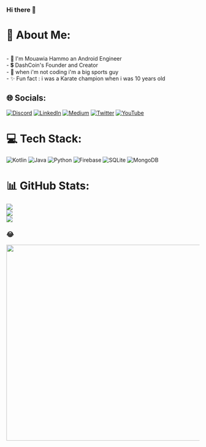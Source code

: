 ### Hi there 👋

# 💫 About Me:
<br>- 🚀 I'm Mouawia Hammo an Android Engineer<br>-  💲  DashCoin's Founder and Creator<br>- 🏅 when i'm not coding i'm a big sports guy <br>- ✨ Fun fact : i was a Karate champion when i was 10 years old 


## 🌐 Socials:
[![Discord](https://img.shields.io/badge/Discord-%237289DA.svg?logo=discord&logoColor=white)](htttps://discord.gg/MathRoda#1245) [![LinkedIn](https://img.shields.io/badge/LinkedIn-%230077B5.svg?logo=linkedin&logoColor=white)](https://linkedin.com/in/https://www.linkedin.com/in/mathroda/) [![Medium](https://img.shields.io/badge/Medium-12100E?logo=medium&logoColor=white)](https://medium.com/@https://medium.com/@mathroda) [![Twitter](https://img.shields.io/badge/Twitter-%231DA1F2.svg?logo=Twitter&logoColor=white)](https://twitter.com/https://twitter.com/mathroda_codes) [![YouTube](https://img.shields.io/badge/YouTube-%23FF0000.svg?logo=YouTube&logoColor=white)](https://youtube.com/c/https://www.youtube.com/channel/UCPb7sXdmSpwNDjCWAjH0_ww) 

# 💻 Tech Stack:
![Kotlin](https://img.shields.io/badge/kotlin-%230095D5.svg?style=for-the-badge&logo=kotlin&logoColor=white) ![Java](https://img.shields.io/badge/java-%23ED8B00.svg?style=for-the-badge&logo=java&logoColor=white) ![Python](https://img.shields.io/badge/python-3670A0?style=for-the-badge&logo=python&logoColor=ffdd54) ![Firebase](https://img.shields.io/badge/firebase-%23039BE5.svg?style=for-the-badge&logo=firebase) ![SQLite](https://img.shields.io/badge/sqlite-%2307405e.svg?style=for-the-badge&logo=sqlite&logoColor=white) ![MongoDB](https://img.shields.io/badge/MongoDB-%234ea94b.svg?style=for-the-badge&logo=mongodb&logoColor=white)
# 📊 GitHub Stats:
![](https://github-readme-stats.vercel.app/api?username=MathRoda&theme=tokyonight&hide_border=true&include_all_commits=false&count_private=false)<br/>
![](https://github-readme-streak-stats.herokuapp.com/?user=MathRoda&theme=tokyonight&hide_border=true)<br/>
![](https://github-readme-stats.vercel.app/api/top-langs/?username=MathRoda&theme=tokyonight&hide_border=true&include_all_commits=false&count_private=false&layout=compact)

### 😂
<img src="https://random-memer.herokuapp.com/" width="512px"/>
